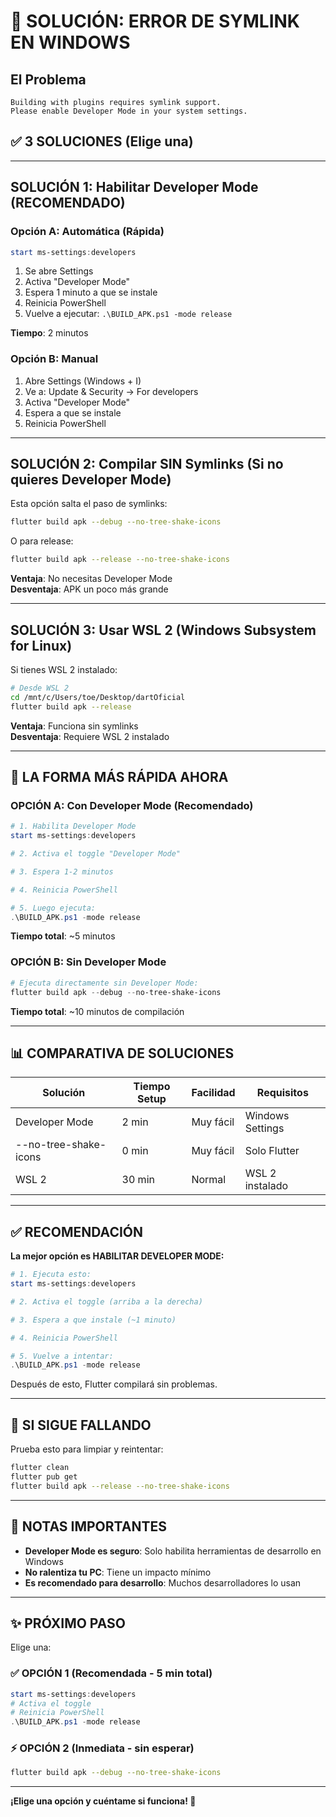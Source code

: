 # 🔧 SOLUCIÓN: ERROR DE SYMLINK EN WINDOWS

## El Problema

```
Building with plugins requires symlink support.
Please enable Developer Mode in your system settings.
```

## ✅ 3 SOLUCIONES (Elige una)

---

## SOLUCIÓN 1: Habilitar Developer Mode (RECOMENDADO)

### Opción A: Automática (Rápida)
```powershell
start ms-settings:developers
```

1. Se abre Settings
2. Activa "Developer Mode"
3. Espera 1 minuto a que se instale
4. Reinicia PowerShell
5. Vuelve a ejecutar: `.\BUILD_APK.ps1 -mode release`

**Tiempo**: 2 minutos

### Opción B: Manual
1. Abre Settings (Windows + I)
2. Ve a: Update & Security → For developers
3. Activa "Developer Mode"
4. Espera a que se instale
5. Reinicia PowerShell

---

## SOLUCIÓN 2: Compilar SIN Symlinks (Si no quieres Developer Mode)

Esta opción salta el paso de symlinks:

```bash
flutter build apk --debug --no-tree-shake-icons
```

O para release:

```bash
flutter build apk --release --no-tree-shake-icons
```

**Ventaja**: No necesitas Developer Mode  
**Desventaja**: APK un poco más grande

---

## SOLUCIÓN 3: Usar WSL 2 (Windows Subsystem for Linux)

Si tienes WSL 2 instalado:

```bash
# Desde WSL 2
cd /mnt/c/Users/toe/Desktop/dartOficial
flutter build apk --release
```

**Ventaja**: Funciona sin symlinks  
**Desventaja**: Requiere WSL 2 instalado

---

## 🚀 LA FORMA MÁS RÁPIDA AHORA

### OPCIÓN A: Con Developer Mode (Recomendado)

```powershell
# 1. Habilita Developer Mode
start ms-settings:developers

# 2. Activa el toggle "Developer Mode"

# 3. Espera 1-2 minutos

# 4. Reinicia PowerShell

# 5. Luego ejecuta:
.\BUILD_APK.ps1 -mode release
```

**Tiempo total**: ~5 minutos

### OPCIÓN B: Sin Developer Mode

```powershell
# Ejecuta directamente sin Developer Mode:
flutter build apk --debug --no-tree-shake-icons
```

**Tiempo total**: ~10 minutos de compilación

---

## 📊 COMPARATIVA DE SOLUCIONES

| Solución | Tiempo Setup | Facilidad | Requisitos |
|----------|---|---|---|
| Developer Mode | 2 min | Muy fácil | Windows Settings |
| --no-tree-shake-icons | 0 min | Muy fácil | Solo Flutter |
| WSL 2 | 30 min | Normal | WSL 2 instalado |

---

## ✅ RECOMENDACIÓN

**La mejor opción es HABILITAR DEVELOPER MODE:**

```powershell
# 1. Ejecuta esto:
start ms-settings:developers

# 2. Activa el toggle (arriba a la derecha)

# 3. Espera a que instale (~1 minuto)

# 4. Reinicia PowerShell

# 5. Vuelve a intentar:
.\BUILD_APK.ps1 -mode release
```

Después de esto, Flutter compilará sin problemas.

---

## 🐛 SI SIGUE FALLANDO

Prueba esto para limpiar y reintentar:

```bash
flutter clean
flutter pub get
flutter build apk --release --no-tree-shake-icons
```

---

## 📌 NOTAS IMPORTANTES

- **Developer Mode es seguro**: Solo habilita herramientas de desarrollo en Windows
- **No ralentiza tu PC**: Tiene un impacto mínimo
- **Es recomendado para desarrollo**: Muchos desarrolladores lo usan

---

## ✨ PRÓXIMO PASO

Elige una:

### ✅ OPCIÓN 1 (Recomendada - 5 min total)
```powershell
start ms-settings:developers
# Activa el toggle
# Reinicia PowerShell
.\BUILD_APK.ps1 -mode release
```

### ⚡ OPCIÓN 2 (Inmediata - sin esperar)
```bash
flutter build apk --debug --no-tree-shake-icons
```

---

**¡Elige una opción y cuéntame si funciona! 🚀**
